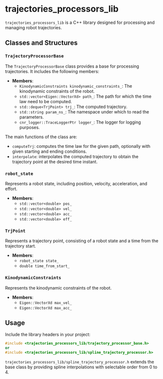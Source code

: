 # trajectories_processors_lib

`trajectories_processors_lib` is a C++ library designed for processing and managing robot trajectories. 

## Classes and Structures

### `TrajectoryProcessorBase`

The `TrajectoryProcessorBase` class provides a base for processing trajectories. It includes the following members:

- **Members**:
  - `KinodynamicConstraints kinodynamic_constraints_`: The kinodynamic constraints of the robot.
  - `std::vector<Eigen::VectorXd> path_`: The path for which the time law need to be computed.
  - `std::deque<TrjPoint> trj_`: The computed trajectory.
  - `std::string param_ns_`: The namespace under which to read the parameters.
  - `cnr_logger::TraceLoggerPtr logger_`: The logger for logging purposes.

The main functions of the class are:
  - `computeTrj`: computes the time law for the given path, optionally with given starting and ending conditions.
  - `interpolate`: interpolates the computed trajectory to obtain the trajectory point at the desired time instant.

### `robot_state`

Represents a robot state, including position, velocity, acceleration, and effort.

- **Members**:
  - `std::vector<double> pos_`
  - `std::vector<double> vel_`
  - `std::vector<double> acc_`
  - `std::vector<double> eff_`

### `TrjPoint`

Represents a trajectory point, consisting of a robot state and a time from the trajectory start.

- **Members**:
  - `robot_state state_`
  - `double time_from_start_`

### `KinodynamicConstraints`

Represents the kinodynamic constraints of the robot.

- **Members**:
  - `Eigen::VectorXd max_vel_`
  - `Eigen::VectorXd max_acc_`

## Usage

Include the library headers in your project:
```cpp
#include <trajectories_processors_lib/trajectory_processor_base.h>
or
#include <trajectories_processors_lib/spline_trajectory_processor.h>
```

```trajectories_processors_lib/spline_trajectory_processor.h``` extends the base class by providing spline interpolations with selectable order from 0 to 4.